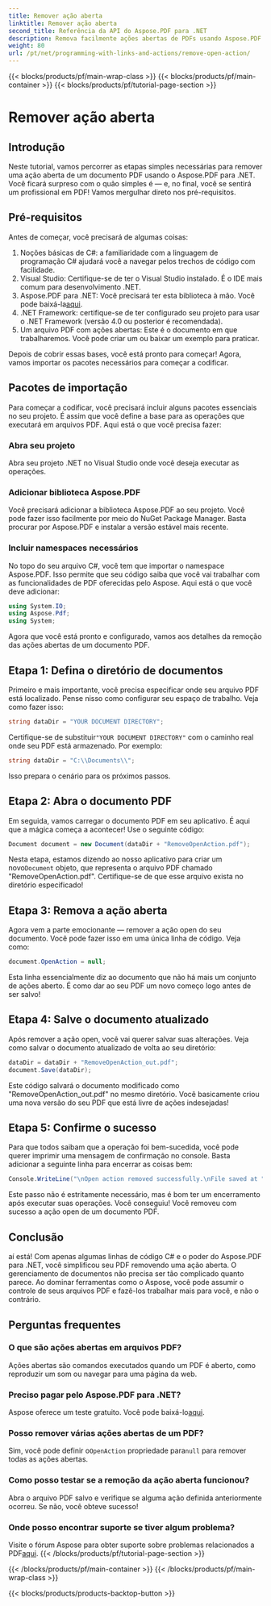 ```yaml
---
title: Remover ação aberta
linktitle: Remover ação aberta
second_title: Referência da API do Aspose.PDF para .NET
description: Remova facilmente ações abertas de PDFs usando Aspose.PDF para .NET! Um tutorial simples com orientação passo a passo para gerenciamento eficaz de PDF.
weight: 80
url: /pt/net/programming-with-links-and-actions/remove-open-action/
---
```


{{< blocks/products/pf/main-wrap-class >}}
{{< blocks/products/pf/main-container >}}
{{< blocks/products/pf/tutorial-page-section >}}

# Remover ação aberta

## Introdução

Neste tutorial, vamos percorrer as etapas simples necessárias para remover uma ação aberta de um documento PDF usando o Aspose.PDF para .NET. Você ficará surpreso com o quão simples é — e, no final, você se sentirá um profissional em PDF! Vamos mergulhar direto nos pré-requisitos.

## Pré-requisitos

Antes de começar, você precisará de algumas coisas:

1. Noções básicas de C#: a familiaridade com a linguagem de programação C# ajudará você a navegar pelos trechos de código com facilidade.
2. Visual Studio: Certifique-se de ter o Visual Studio instalado. É o IDE mais comum para desenvolvimento .NET.
3.  Aspose.PDF para .NET: Você precisará ter esta biblioteca à mão. Você pode baixá-la[aqui](https://releases.aspose.com/pdf/net/). 
4. .NET Framework: certifique-se de ter configurado seu projeto para usar o .NET Framework (versão 4.0 ou posterior é recomendada).
5. Um arquivo PDF com ações abertas: Este é o documento em que trabalharemos. Você pode criar um ou baixar um exemplo para praticar.

Depois de cobrir essas bases, você está pronto para começar! Agora, vamos importar os pacotes necessários para começar a codificar.

## Pacotes de importação

Para começar a codificar, você precisará incluir alguns pacotes essenciais no seu projeto. É assim que você define a base para as operações que executará em arquivos PDF. Aqui está o que você precisa fazer:

### Abra seu projeto

Abra seu projeto .NET no Visual Studio onde você deseja executar as operações.

### Adicionar biblioteca Aspose.PDF

Você precisará adicionar a biblioteca Aspose.PDF ao seu projeto. Você pode fazer isso facilmente por meio do NuGet Package Manager. Basta procurar por Aspose.PDF e instalar a versão estável mais recente.

### Incluir namespaces necessários

No topo do seu arquivo C#, você tem que importar o namespace Aspose.PDF. Isso permite que seu código saiba que você vai trabalhar com as funcionalidades de PDF oferecidas pelo Aspose. Aqui está o que você deve adicionar:

```csharp
using System.IO;
using Aspose.Pdf;
using System;
```

Agora que você está pronto e configurado, vamos aos detalhes da remoção das ações abertas de um documento PDF.

## Etapa 1: Defina o diretório de documentos

Primeiro e mais importante, você precisa especificar onde seu arquivo PDF está localizado. Pense nisso como configurar seu espaço de trabalho. Veja como fazer isso:

```csharp
string dataDir = "YOUR DOCUMENT DIRECTORY";
```

 Certifique-se de substituir`"YOUR DOCUMENT DIRECTORY"` com o caminho real onde seu PDF está armazenado. Por exemplo:

```csharp
string dataDir = "C:\\Documents\\";
```

Isso prepara o cenário para os próximos passos. 

## Etapa 2: Abra o documento PDF

Em seguida, vamos carregar o documento PDF em seu aplicativo. É aqui que a mágica começa a acontecer! Use o seguinte código:

```csharp
Document document = new Document(dataDir + "RemoveOpenAction.pdf");
```

 Nesta etapa, estamos dizendo ao nosso aplicativo para criar um novo`Document` objeto, que representa o arquivo PDF chamado "RemoveOpenAction.pdf". Certifique-se de que esse arquivo exista no diretório especificado!

## Etapa 3: Remova a ação aberta

Agora vem a parte emocionante — remover a ação open do seu documento. Você pode fazer isso em uma única linha de código. Veja como:

```csharp
document.OpenAction = null;
```

Esta linha essencialmente diz ao documento que não há mais um conjunto de ações aberto. É como dar ao seu PDF um novo começo logo antes de ser salvo!

## Etapa 4: Salve o documento atualizado

Após remover a ação open, você vai querer salvar suas alterações. Veja como salvar o documento atualizado de volta ao seu diretório:

```csharp
dataDir = dataDir + "RemoveOpenAction_out.pdf";
document.Save(dataDir);
```

Este código salvará o documento modificado como "RemoveOpenAction_out.pdf" no mesmo diretório. Você basicamente criou uma nova versão do seu PDF que está livre de ações indesejadas!

## Etapa 5: Confirme o sucesso

Para que todos saibam que a operação foi bem-sucedida, você pode querer imprimir uma mensagem de confirmação no console. Basta adicionar a seguinte linha para encerrar as coisas bem:

```csharp
Console.WriteLine("\nOpen action removed successfully.\nFile saved at " + dataDir);
```

Este passo não é estritamente necessário, mas é bom ter um encerramento após executar suas operações. Você conseguiu! Você removeu com sucesso a ação open de um documento PDF.

## Conclusão

aí está! Com apenas algumas linhas de código C# e o poder do Aspose.PDF para .NET, você simplificou seu PDF removendo uma ação aberta. O gerenciamento de documentos não precisa ser tão complicado quanto parece. Ao dominar ferramentas como o Aspose, você pode assumir o controle de seus arquivos PDF e fazê-los trabalhar mais para você, e não o contrário.

## Perguntas frequentes

### O que são ações abertas em arquivos PDF?
Ações abertas são comandos executados quando um PDF é aberto, como reproduzir um som ou navegar para uma página da web.

### Preciso pagar pelo Aspose.PDF para .NET?
 Aspose oferece um teste gratuito. Você pode baixá-lo[aqui](https://releases.aspose.com/).

### Posso remover várias ações abertas de um PDF?
 Sim, você pode definir o`OpenAction` propriedade para`null` para remover todas as ações abertas.

### Como posso testar se a remoção da ação aberta funcionou?
Abra o arquivo PDF salvo e verifique se alguma ação definida anteriormente ocorreu. Se não, você obteve sucesso!

### Onde posso encontrar suporte se tiver algum problema?
 Visite o fórum Aspose para obter suporte sobre problemas relacionados a PDF[aqui](https://forum.aspose.com/c/pdf/10).
{{< /blocks/products/pf/tutorial-page-section >}}

{{< /blocks/products/pf/main-container >}}
{{< /blocks/products/pf/main-wrap-class >}}

{{< blocks/products/products-backtop-button >}}
